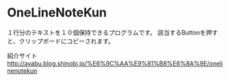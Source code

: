 # OneLineNoteKun

１行分のテキストを１０個保持できるプログラムです。
該当するButtonを押すと、クリップボードにコピーされます。

紹介サイト
http://ayabu.blog.shinobi.jp/%E6%9C%AA%E9%81%B8%E6%8A%9E/onelinenotekun
